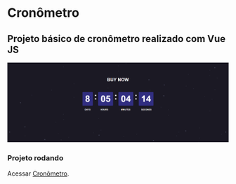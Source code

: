 # Cronômetro

## Projeto básico de cronômetro realizado com Vue JS
![image](https://github.com/antoniomarcelino/contador/blob/master/src/assets/presentation.PNG)

### Projeto rodando
Acessar [Cronômetro](https://contador-antoniomarcelino.vercel.app).
